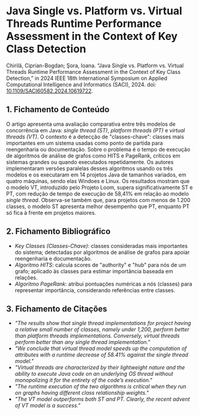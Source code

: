 # Java Single vs. Platform vs. Virtual Threads Runtime Performance Assessment in the Context of Key Class Detection

Chirilă, Ciprian-Bogdan; Şora, Ioana. “Java Single vs. Platform vs. Virtual Threads Runtime Performance Assessment in the Context of Key Class Detection,” in 2024 IEEE 18th International Symposium on Applied Computational Intelligence and Informatics (SACI), 2024. doi: [10.1109/SACI60582.2024.10619722](https://doi.org/10.1109/SACI60582.2024.10619722).

## 1. Fichamento de Conteúdo

O artigo apresenta uma avaliação comparativa entre três modelos de concorrência em Java: _single thread (ST)_, _platform threads (PT)_ e _virtual threads (VT)_. O contexto é a detecção de "classes-chave": classes mais importantes em um sistema usadas como ponto de partida para reengenharia ou documentação. Sobre o problema é o tempo de execução de algoritmos de análise de grafos como HITS e PageRank, críticos em sistemas grandes ou quando executados repetidamente. Os autores implementaram versões paralelas desses algoritmos usando os três modelos e os executaram em 14 projetos Java de tamanhos variados, em quatro máquinas, sendo elas Windoes e Linux. Os resultados mostram que o modelo VT, introduzido pelo Projeto Loom, supera significativamente ST e PT, com redução de tempo de execução de 58,41% em relação ao modelo _single thread_. Observa-se também que, para projetos com menos de 1.200 classes, o modelo ST apresenta melhor desempenho que PT, enquanto PT só fica à frente em projetos maiores.

## 2. Fichamento Bibliográfico

* _Key Classes (Classes-Chave)_: classes consideradas mais importantes do sistema; detectadas por algoritmos de análise de grafos para apoiar reengenharia e documentação.
* _Algoritmo HITS_: calcula scores de "authority" e "hub" para nós de um grafo; aplicado às classes para estimar importância baseada em relações.
* _Algoritmo PageRank_: atribui pontuações numéricas a nós (classes) para representar importância, considerando referências entre classes.

## 3. Fichamento de Citações

* _"The results show that single thread implementations for project having a relative small number of classes, namely under 1,200, perform better than platform threads implementations. Conversely, virtual threads perform better than any single thread implementation."_
* _"We conclude that virtual thread model speeds up the computation of attributes with a runtime decrease of 58.41% against the single thread model."_
* _"Virtual threads are characterized by their lightweight nature and the ability to execute Java code on an underlying OS thread without monopolizing it for the entirety of the code’s execution."_
* _"The runtime execution of the two algorithms is critical when they run on graphs having different class relationship weights."_
* _"The VT model outperforms both ST and PT. Clearly, the recent advent of VT model is a success."_


